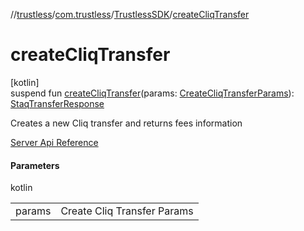 //[trustless](../../../index.md)/[com.trustless](../index.md)/[TrustlessSDK](index.md)/[createCliqTransfer](create-cliq-transfer.md)

# createCliqTransfer

[kotlin]\
suspend fun [createCliqTransfer](create-cliq-transfer.md)(params: [CreateCliqTransferParams](../../com.trustless.requests.transfers/-create-cliq-transfer-params/index.md)): [StaqTransferResponse](../../com.trustless.requests.transfers/-staq-transfer-response/index.md)

Creates a new Cliq transfer and returns fees information

[Server Api Reference](https://developer.staq.io/docs/apis/transfers#/Transfers/Create%20a%20Cliq%20transfer)

#### Parameters

kotlin

| | |
|---|---|
| params | Create Cliq Transfer Params |
